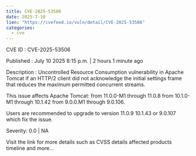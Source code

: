 ```yaml
--- 
title: CVE-2025-53506
date: 2025-7-10
lien: "https://cvefeed.io/vuln/detail/CVE-2025-53506"
categories:
  - cve
---
```


CVE ID : CVE-2025-53506

Published :  July 10
2025
8:15 p.m. | 2 hours
1 minute ago

Description : Uncontrolled Resource Consumption vulnerability in Apache Tomcat if an HTTP/2 client did not acknowledge the initial settings frame that reduces the maximum permitted concurrent streams.

This issue affects Apache Tomcat: from 11.0.0-M1 through 11.0.8
from 10.1.0-M1 through 10.1.42
from 9.0.0.M1 through 9.0.106.

Users are recommended to upgrade to version 11.0.9
10.1.43 or 9.0.107
which fix the issue.

Severity: 0.0 | NA

Visit the link for more details
such as CVSS details
affected products
timeline
and more...

